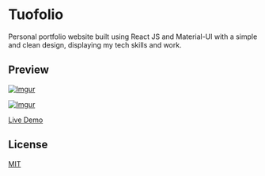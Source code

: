 # Tuofolio

Personal portfolio website built using React JS and Material-UI with a simple and clean design, displaying my tech skills and work.

## Preview

[![Imgur](https://i.imgur.com/3Bdblqd.gif)](https://cookiext23.github.io/tuofolio/)

[![Imgur](https://i.imgur.com/jNfaiaa.gif)](https://cookiext23.github.io/tuofolio/)

[Live Demo](https://cookiext23.github.io/tuofolio/)

## License

[MIT](https://choosealicense.com/licenses/mit/)

